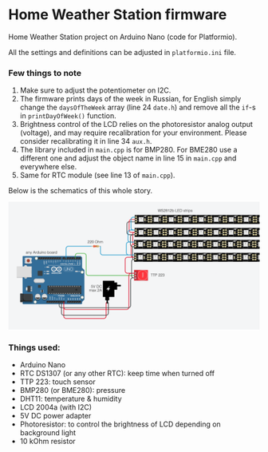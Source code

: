# Home Weather Station firmware

Home Weather Station project on Arduino Nano (code for Platformio).

All the settings and definitions can be adjusted in `platformio.ini` file.

### Few things to note
1. Make sure to adjust the potentiometer on I2C.
2. The firmware prints days of the week in Russian, for English simply change the `daysOfTheWeek` array (line 24 `date.h`) and remove all the `if`-s in `printDayOfWeek()` function.
3. Brightness control of the LCD relies on the photoresistor analog output (voltage), and may require recalibration for your environment. Please consider recalibrating it in line 34 `aux.h`.
4. The library included in `main.cpp` is for BMP280. For BME280 use a different one and adjust the object name in line 15 in `main.cpp` and everywhere else.
5. Same for RTC module (see line 13 of `main.cpp`).

Below is the schematics of this whole story.

![scheme](https://github.com/haykh/-Arduino-Light-Lamp/blob/master/scheme.png)

### Things used:
- Arduino Nano
- RTC DS1307 (or any other RTC): keep time when turned off
- TTP 223: touch sensor
- BMP280 (or BME280): pressure
- DHT11: temperature & humidity
- LCD 2004a (with I2C)
- 5V DC power adapter
- Photoresistor: to control the brightness of LCD depending on background light
- 10 kOhm resistor
